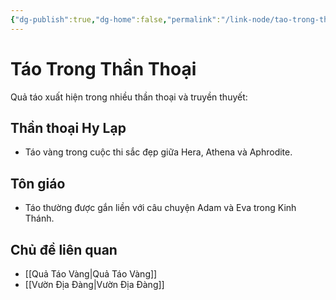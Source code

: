 ```yaml
---
{"dg-publish":true,"dg-home":false,"permalink":"/link-node/tao-trong-than-thoai/","dgPassFrontmatter":true,"noteIcon":"","created":"2025-01-01T22:23:23.342+07:00","updated":"2025-01-01T22:25:42.336+07:00"}
---
```


# Táo Trong Thần Thoại
Quả táo xuất hiện trong nhiều thần thoại và truyền thuyết:

## Thần thoại Hy Lạp
- Táo vàng trong cuộc thi sắc đẹp giữa Hera, Athena và Aphrodite.

## Tôn giáo
- Táo thường được gắn liền với câu chuyện Adam và Eva trong Kinh Thánh.

## Chủ đề liên quan
- [[Quả Táo Vàng\|Quả Táo Vàng]]
- [[Vườn Địa Đàng\|Vườn Địa Đàng]]
